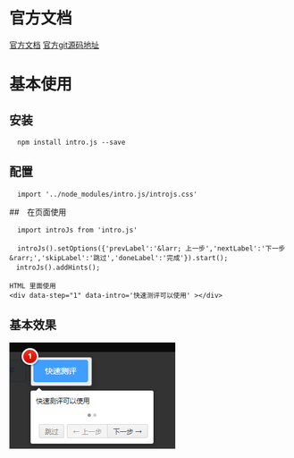 # 官方文档
[官方文档](https://introjs.com/docs/)
[官方git源码地址](https://github.com/usablica/intro.js/)

# 基本使用

## 安装


```
  npm install intro.js --save
```
## 配置

```
  import '../node_modules/intro.js/introjs.css'
```
##　在页面使用

```
  import introJs from 'intro.js'
  
  introJs().setOptions({'prevLabel':'&larr; 上一步','nextLabel':'下一步 &rarr;','skipLabel':'跳过','doneLabel':'完成'}).start();
　introJs().addHints();

HTML 里面使用
<div data-step="1" data-intro='快速测评可以使用' ></div>
```
## 基本效果
![](/assets/screenshot_1528166745823.png)








